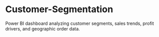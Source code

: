 # Customer-Segmentation
Power BI dashboard analyzing customer segments, sales trends, profit drivers, and geographic order data.
